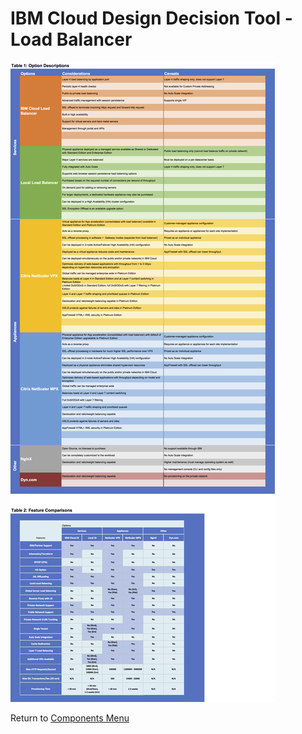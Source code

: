 # IBM Cloud Design Decision Tool - Load Balancer

![Options](/images/load_balancer.png)

Return to [Components Menu](../README.md)

